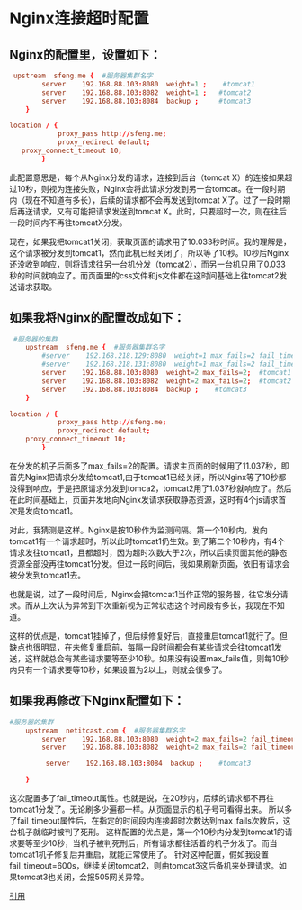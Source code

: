 # Nginx连接超时配置

## Nginx的配置里，设置如下：

```conf
 upstream  sfeng.me {  #服务器集群名字
        server    192.168.88.103:8080  weight=1 ;    #tomcat1
        server    192.168.88.103:8082  weight=1 ;   #tomcat2
        server    192.168.88.103:8084  backup ;     #tomcat3
    }

location / {  
            proxy_pass http://sfeng.me;  
            proxy_redirect default;  
   proxy_connect_timeout 10;
        }  
```

此配置意思是，每个从Nginx分发的请求，连接到后台（tomcat X）的连接如果超过10秒，则视为连接失败，Nginx会将此请求分发到另一台tomcat。在一段时期内（现在不知道有多长），后续的请求都不会再发送到tomcat X了。过了一段时期后再送请求，又有可能把请求发送到tomcat X。此时，只要超时一次，则在往后一段时间内不再往tomcatX分发。

现在，如果我把tomcat1关闭，获取页面的请求用了10.033秒时间。我的理解是，这个请求被分发到tomcat1，然而此机已经关闭了，所以等了10秒。10秒后Nginx还没收到响应，则将请求往另一台机分发（tomcat2），而另一台机只用了0.033秒的时间就响应了。而页面里的css文件和js文件都在这时间基础上往tomcat2发送请求获取。

## 如果我将Nginx的配置改成如下：

```conf
 #服务器的集群  
    upstream  sfeng.me {  #服务器集群名字
        #server    192.168.218.129:8080  weight=1 max_fails=2 fail_timeout=600s;  
        #server    192.168.218.131:8080  weight=1 max_fails=2 fail_timeout=600s;  
        server    192.168.88.103:8080  weight=2 max_fails=2;  #tomcat1
        server    192.168.88.103:8082  weight=2 max_fails=2;  #tomcat2
        server    192.168.88.103:8084  backup ;    #tomcat3
    }

location / {  
            proxy_pass http://sfeng.me;  
            proxy_redirect default;  
    proxy_connect_timeout 10;
        }  
```

在分发的机子后面多了max_fails=2的配置。请求主页面的时候用了11.037秒，即首先Nginx把请求分发给tomcat1,由于tomcat1已经关闭，所以Nginx等了10秒都没得到响应，于是把原请求分发到tomca2，tomcat2用了1.037秒就响应了。然后在此时间基础上，页面并发地向Nginx发请求获取静态资源，这时有4个js请求首次是发向tomcat1。

对此，我猜测是这样。Nginx是按10秒作为监测间隔。第一个10秒内，发向tomcat1有一个请求超时，所以此时tomcat1仍生效。到了第二个10秒内，有4个请求发往tomcat1，且都超时，因为超时次数大于2次，所以后续页面其他的静态资源全部没再往tomcat1分发。但过一段时间后，我如果刷新页面，依旧有请求会被分发到tomcat1去。

也就是说，过了一段时间后，Nginx会把tomcat1当作正常的服务器，往它发分请求。而从上次认为异常到下次重新视为正常状态这个时间段有多长，我现在不知道。

这样的优点是，tomcat1挂掉了，但后续修复好后，直接重启tomcat1就行了。但缺点也很明显，在未修复重启前，每隔一段时间都会有某些请求会往tomcat1发送，这样就总会有某些请求要等至少10秒。如果没有设置max_fails值，则每10秒内只有一个请求要等10秒，如果设置为2以上，则就会很多了。

## 如果我再修改下Nginx配置如下：

```conf
#服务器的集群  
    upstream  netitcast.com {  #服务器集群名字
        server    192.168.88.103:8080  weight=2 max_fails=2 fail_timeout=20s;  #tomcat1
        server    192.168.88.103:8082  weight=2 max_fails=2 fail_timeout=20s;  #tomcat2

         server    192.168.88.103:8084  backup ;    #tomcat3

    }
```

这次配置多了fail_timeout属性。也就是说，在20秒内，后续的请求都不再往tomcat1分发了。无论刷多少遍都一样。从页面显示的机子号可看得出来。
所以多了fail_timeout属性后，在指定的时间段内连接超时次数达到max_fails次数后，这台机子就临时被判了死刑。
这样配置的优点是，第一个10秒内分发到tomcat1的请求要等至少10秒，当机子被判死刑后，所有请求都往活着的机子分发了。而当tomcat1机子修复后并重启，就能正常使用了。
针对这种配置，假如我设置fail_timeout=600s，继续关闭tomcat2，则由tomcat3这后备机来处理请求。如果tomcat3也关闭，会报505网关异常。

[引用](https://blog.csdn.net/yyb_gz/article/details/55004967)